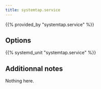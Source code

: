 ```yaml
---
title: systemtap.service
---
```


{{% provided_by "systemtap.service" %}}

## Options

{{% systemd_unit "systemtap.service" %}}

## Additionnal notes

Nothing here.